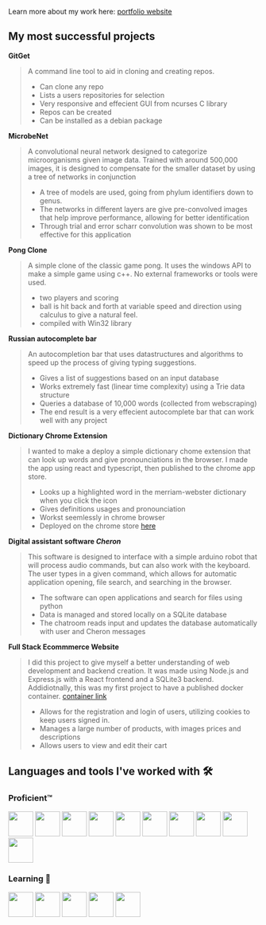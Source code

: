 Learn more about my work here: [portfolio website](https://charles-ueltschey-portfolio.netlify.app/)

## My most successful projects

**GitGet**
> A command line tool to aid in cloning and creating repos.
> * Can clone any repo
> * Lists a users repositories for selection
> * Very responsive and effecient GUI from ncurses C library
> * Repos can be created
> * Can be installed as a debian package

**MicrobeNet**
> A convolutional neural network designed to categorize microorganisms given image data.
> Trained with around 500,000 images, it is designed to compensate for the smaller dataset by using a tree of networks in conjunction
> * A tree of models are used, going from phylum identifiers down to genus.
> * The networks in different layers are give pre-convolved images that help improve performance, allowing for better identification 
> * Through trial and error scharr convolution was shown to be most effective for this application


**Pong Clone**
> A simple clone of the classic game pong. It uses the windows API to make a simple game using c++. No external frameworks or tools were used.
> * two players and scoring
> * ball is hit back and forth at variable speed and direction using calculus to give a natural feel.
> * compiled with Win32 library

**Russian autocomplete bar**
> An autocompletion bar that uses datastructures and algorithms to speed up the process of giving typing suggestions.
> * Gives a list of suggestions based on an input database
> * Works extremely fast (linear time complexity) using a Trie data structure
> * Queries a database of 10,000 words (collected from webscraping)
> * The end result is a very effecient autocomplete bar that can work well with any project

**Dictionary Chrome Extension**
> I wanted to make a deploy a simple dictionary chome extension that can look up words and give
> pronounciations in the browser. I made the app using react and typescript, then published to the chrome app store.
>
> * Looks up a highlighted word in the merriam-webster dictionary when you click the icon
> * Gives definitions usages and pronounciation
> * Workst seemlessly in chrome browser
> * Deployed on the chrome store [here](https://chromewebstore.google.com/detail/word-chad/eaonfbgaekplicnhojipciplmafhlceg)

**Digital assistant software _Cheron_**
> This software is designed to interface with a simple arduino robot that will process audio commands, but can also work with the keyboard.
>  The user types in a given command, which allows for automatic application opening, file search, and searching in the browser.
> 
> * The software can open applications and search for files using python
> * Data is managed and stored locally on a SQLite database
> * The chatroom reads input and updates the database automatically with user and Cheron messages

**Full Stack Ecommmerce Website**
> I did this project to give myself a better understanding of web development and backend creation. It was made using
> Node.js and Express.js with a React frontend and a SQLite3 backend. Addidiotnally, this was my first project to have a
> published docker container. [container link](https://hub.docker.com/r/chaseuelt/lawn-depot)
>
> * Allows for the registration and login of users, utilizing cookies to keep users signed in.
> * Manages a large number of products, with images prices and descriptions
> * Allows users to view and edit their cart


## Languages and tools I've worked with 🛠️
### Proficient™️
 <img src="https://github.com/cueltschey/cueltschey/assets/68715119/210578cc-8185-4e98-959f-b76ee47a34c9" width="50" height="50">
 
 <img src="https://github.com/cueltschey/cueltschey/assets/68715119/dab66d02-6c07-494c-9e92-c94dde2ed5c1" width="50" height="50">
 <img src="https://github.com/cueltschey/cueltschey/assets/68715119/a296e028-8f86-4f2d-8494-e94329610732" width="50" height="50">
 <img src="https://github.com/cueltschey/cueltschey/assets/68715119/b8a67e30-8463-4a1e-b09e-22e5b246a955" width="50" height="50">
 
 
 <img src="https://github.com/cueltschey/cueltschey/assets/68715119/31d558e2-eb25-41f7-bcb3-a7021fa8d598" width="50" height="50">
 <img src="https://github.com/cueltschey/cueltschey/assets/68715119/8cdc82de-8dbb-428c-a232-ec7fe593c22a" width="50" height="50">
 <img src="https://github.com/cueltschey/cueltschey/assets/68715119/9fca348c-cc3d-4571-b286-840be611b4ff" width="50" height="50">
 <img src="https://github.com/cueltschey/cueltschey/assets/68715119/9784ce14-8172-4c17-819e-5640a16f2a0a" width="50" height="50">
 <img src="https://github.com/cueltschey/cueltschey/assets/68715119/576ae365-007a-4386-a9dc-193c77235348" width="50" height="50">
 
 <img src="https://github.com/cueltschey/cueltschey/assets/68715119/39dc52bc-a328-4f59-829e-28871613d262" width="50" height="50">

### Learning 📖
<img src="https://github.com/cueltschey/cueltschey/assets/68715119/1ea54679-a22f-4562-86c0-088b0e5ffc0c" width="50" height="50">
<img src="https://github.com/cueltschey/cueltschey/assets/68715119/aef6b352-244e-4832-9e62-6cc327a89db9" width="50" height="50">
<img src="https://github.com/cueltschey/cueltschey/assets/68715119/57a4be9b-1853-48fb-ac04-7b46367243ac" width="50" height="50">
<img src="https://github.com/cueltschey/cueltschey/assets/68715119/5bb9e187-5420-439b-b1f2-4c3a97573678" width="50" height="50">
 <img src="https://github.com/cueltschey/cueltschey/assets/68715119/119c3ba5-1e6b-4896-b37e-519c0b061fb2" width="50" height="50">
